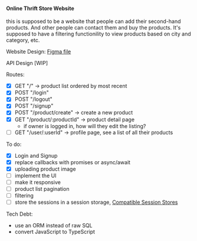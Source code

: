 #### Online Thrift Store Website

this is supposed to be a website that people can add their second-hand products. And other people can contact them and buy the products. It's supposed to have a filtering functionility to view products based on city and category, etc.

Website Design:
[Figma file](https://www.figma.com/file/O0aK1iUPN4GSZW4q0DIo3O/online-thrift-store?node-id=0%3A1)

API Design [WIP]

Routes:

- [x] GET "/" -> product list ordered by most recent
- [x] POST "/login"
- [x] POST "/logout"
- [x] POST "/signup"
- [x] POST "/product/create" -> create a new product
- [x] GET "/product/:productId" -> product detail page
  - if owner is logged in, how will they edit the listing?
- [ ] GET "/user/:userId" -> profile page, see a list of all their products

To do:

- [x] Login and Signup
- [x] replace callbacks with promises or async/await
- [x] uploading product image
- [ ] implement the UI
- [ ] make it responsive
- [ ] product list pagination
- [ ] filtering
- [ ] store the sessions in a session storage, [Compatible Session Stores](http://expressjs.com/en/resources/middleware/session.html#compatible-session-stores)

Tech Debt:

- use an ORM instead of raw SQL
- convert JavaScript to TypeScript
